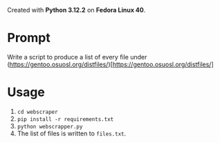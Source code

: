 Created with **Python 3.12.2** on **Fedora Linux 40**.

# Prompt

Write a script to produce a list of every file under (https://gentoo.osuosl.org/distfiles/)[https://gentoo.osuosl.org/distfiles/]

# Usage

1. `cd webscraper`
2. `pip install -r requirements.txt`
3. `python webscrapper.py`
4. The list of files is written to `files.txt`.
